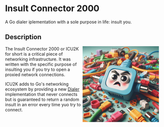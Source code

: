 # Insult Connector 2000

A Go dialer iplementation with a sole purpose in life: insult you.

## Description

<img src="docs/insult-connector-250px.jpeg" align="right" >
The Insult Connector 2000 or ICU2K for short is a critical piece of networking
infrastructure. It was written with the specific purpose of insulting you if you
try to open a proxied network connections.


ICU2K adds to Go's networking ecosystem by providing a new
[Dialer](https://pkg.go.dev/net#Dial) implementation that never connects but
is guaranteed to return a random insult in an error every time yuo try to connect. 
